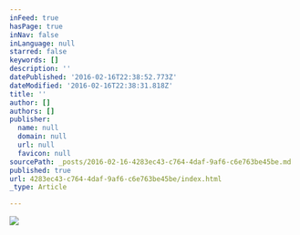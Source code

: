 ```yaml
---
inFeed: true
hasPage: true
inNav: false
inLanguage: null
starred: false
keywords: []
description: ''
datePublished: '2016-02-16T22:38:52.773Z'
dateModified: '2016-02-16T22:38:31.818Z'
title: ''
author: []
authors: []
publisher:
  name: null
  domain: null
  url: null
  favicon: null
sourcePath: _posts/2016-02-16-4283ec43-c764-4daf-9af6-c6e763be45be.md
published: true
url: 4283ec43-c764-4daf-9af6-c6e763be45be/index.html
_type: Article

---
```

![](https://the-grid-user-content.s3-us-west-2.amazonaws.com/44c1b29a-f605-4754-b309-af8114767698.jpg)